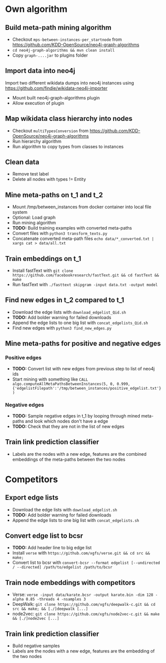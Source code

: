 # Own algorithm

## Build meta-path mining algorithm
- Checkout `mps-between-instances-per_startnode` from https://github.com/KDD-OpenSource/neo4j-graph-algorithms
- `cd neo4j-graph-algorithms && mvn clean install`
- Copy `graph-....jar` to plugins folder

## Import data into neo4j
Import two different wikidata dumps into neo4j instances using https://github.com/findie/wikidata-neo4j-importer

- Mount built neo4j-graph-algorithms plugin
- Allow execution of plugin

## Map wikidata class hierarchy into nodes
- Checkout `multiTypesConversion` from https://github.com/KDD-OpenSource/neo4j-graph-algorithms
- Run hierarchy algorithm
- Run algorithm to copy types from classes to instances

## Clean data
- Remove test label
- Delete all nodes with types != Entity

## Mine meta-paths on t_1 and t_2
- Mount /tmp/between_instances from docker container into local file system
- Optional: Load graph
- Run mining algorithm
- **TODO:** Build training examples with converted meta-paths
- Convert files with `python3 transform_texts.py`
- Concatenate converted meta-path files `echo data/*_converted.txt | xargs cat > data/all.txt`

## Train embeddings on t_1
- Install fastText with `git clone https://github.com/facebookresearch/fastText.git && cd fastText && make`
- Run fastText with `./fasttext skipgram -input data.txt -output model`

## Find new edges in t_2 compared to t_1
- Download the edge lists with `download_edgelist_Qid.sh`
- **TODO:** Add bolder warning for failed downloads
- Append the edge lists to one big list with `concat_edgelists_Qid.sh`
- Find new edges with `python3 find_new_edges.py`

## Mine meta-paths for positive and negative edges
### Positive edges
- **TODO:** Convert list with new edges from previous step to list of neo4j ids
- Start mining with something like `CALL algo.computeAllMetaPathsBetweenInstances(5, 0, 0.999, {'edgelistFilepath':'/tmp/between_instances/positive_edgelist.txt'})`

### Negative edges
- **TODO:** Sample negative edges in t_1 by looping through mined meta-paths and look which nodes don't have a edge
- **TODO:** Check that they are not in the list of new edges

## Train link prediction classifier
- Labels are the nodes with a new edge, features are the combined embeddings of the meta-paths between the two nodes

# Competitors

## Export edge lists
- Download the edge lists with `download_edgelist.sh`
- **TODO:** Add bolder warning for failed downloads
- Append the edge lists to one big list with `concat_edgelists.sh`

## Convert edge list to bcsr
- **TODO:** Add header line to big edge list
- Install `verse` with `https://github.com/xgfs/verse.git && cd src && make;`
- Convert list to bcsr with `convert-bcsr --format edgelist [--undirected / --directed] /path/to/edgelist /path/to/bcsr`

## Train node embeddings with competitors
- Verse: `verse -input data/karate.bcsr -output karate.bin -dim 128 -alpha 0.85 -threads 4 -nsamples 3`
- DeepWalk: `git clone https://github.com/xgfs/deepwalk-c.git && cd src && make; && [./]deepwalk [...]`
- node2vec: `git clone https://github.com/xgfs/node2vec-c.git && make && [./]node2vec [...]`

## Train link prediction classifier
- Build negative samples
- Labels are the nodes with a new edge, features are the embedding of the two nodes
